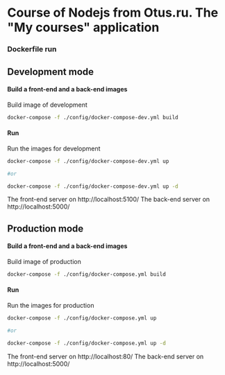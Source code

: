 # Course of Nodejs from Otus.ru. The "My courses" application

### Dockerfile run

## Development mode

#### Build a front-end and a back-end images

Build image of development 

```bash
docker-compose -f ./config/docker-compose-dev.yml build
```

#### Run

Run the images for development 

```bash
docker-compose -f ./config/docker-compose-dev.yml up

#or

docker-compose -f ./config/docker-compose-dev.yml up -d
```

The front-end server on http://localhost:5100/
The back-end server on http://localhost:5000/


## Production mode

#### Build a front-end and a back-end images

Build image of production 

```bash
docker-compose -f ./config/docker-compose.yml build
```

#### Run

Run the images for production 

```bash
docker-compose -f ./config/docker-compose.yml up

#or

docker-compose -f ./config/docker-compose.yml up -d
```

The front-end server on http://localhost:80/
The back-end server on http://localhost:5000/
